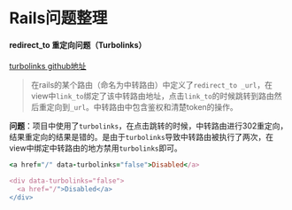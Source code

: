 # Rails问题整理

#### redirect_to 重定向问题（Turbolinks）

[turbolinks github地址](https://github.com/turbolinks/turbolinks)

>  在rails的某个路由（命名为中转路由）中定义了`redirect_to _url`，在view中`link_to`绑定了该中转路由地址，点击`link_to`的时候跳转到路由然后重定向到`_url`。中转路由中包含鉴权和清楚token的操作。

**问题**：项目中使用了`turbolinks`，在点击跳转的时候，中转路由进行302重定向，结果重定向的结果是错的。是由于`turbolinks`导致中转路由被执行了两次，在view中绑定中转路由的地方禁用`turbolinks`即可。

```ruby
<a href="/" data-turbolinks="false">Disabled</a>

<div data-turbolinks="false">
  <a href="/">Disabled</a>
</div>
```

